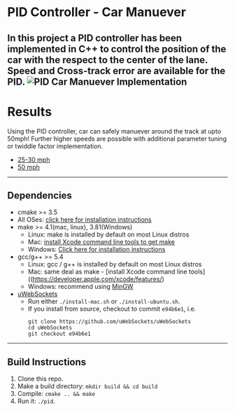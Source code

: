 # PID Controller - Car Manuever
In this project a PID controller has been implemented in C++ to control the position of the car with the respect to the center of the lane. Speed and Cross-track error are available for the PID.
![PID Car Manuever Implementation](https://github.com/ashsiv/PID-Controller---Car-Manuever/blob/master/images/Cover%20Image.JPG)
---
# Results
Using the PID controller, car can safely manuever around the track at upto 50mph! Further higher speeds are possible with additional parameter tuning or twiddle factor implementation.

* [25-30 mph](https://youtu.be/hAdpto5F2Kw)
* [50 mph](https://youtu.be/x2NVFSPnP-M)
---
## Dependencies

* cmake >= 3.5
 * All OSes: [click here for installation instructions](https://cmake.org/install/)
* make >= 4.1(mac, linux), 3.81(Windows)
  * Linux: make is installed by default on most Linux distros
  * Mac: [install Xcode command line tools to get make](https://developer.apple.com/xcode/features/)
  * Windows: [Click here for installation instructions](http://gnuwin32.sourceforge.net/packages/make.htm)
* gcc/g++ >= 5.4
  * Linux: gcc / g++ is installed by default on most Linux distros
  * Mac: same deal as make - [install Xcode command line tools]((https://developer.apple.com/xcode/features/)
  * Windows: recommend using [MinGW](http://www.mingw.org/)
* [uWebSockets](https://github.com/uWebSockets/uWebSockets)
  * Run either `./install-mac.sh` or `./install-ubuntu.sh`.
  * If you install from source, checkout to commit `e94b6e1`, i.e.
    ```
    git clone https://github.com/uWebSockets/uWebSockets 
    cd uWebSockets
    git checkout e94b6e1
    ```
---  
## Build Instructions

1. Clone this repo.
2. Make a build directory: `mkdir build && cd build`
3. Compile: `cmake .. && make`
4. Run it: `./pid`. 




